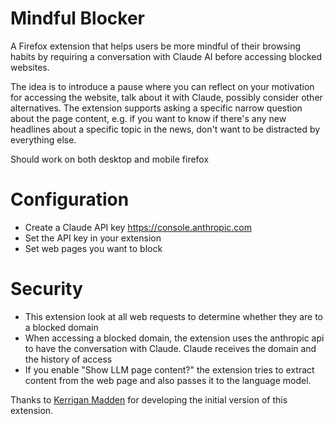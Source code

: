 # Mindful Blocker

A Firefox extension that helps users be more mindful of their browsing habits by requiring a conversation with Claude AI before accessing blocked websites.

The idea is to introduce a pause where you can reflect on your motivation for accessing the website, talk about it with Claude, possibly consider other alternatives. The extension supports asking a specific narrow question about the page content, e.g. if you want to know if there's any new headlines about a specific topic in the news, don't want to be distracted by everything else.

Should work on both desktop and mobile firefox

# Configuration
- Create a Claude API key https://console.anthropic.com
- Set the API key in your extension
- Set web pages you want to block

# Security
- This extension look at all web requests to determine whether they are to a blocked domain
- When accessing a blocked domain, the extension uses the anthropic api to have the conversation with Claude. Claude receives the domain and the history of access
- If you enable "Show LLM page content?" the extension tries to extract content from the web page and also passes it to the language model.


Thanks to [Kerrigan Madden](https://github.com/handoftheenemy) for developing the initial version of this extension.